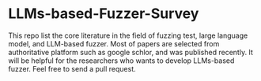 # LLMs-based-Fuzzer-Survey
This repo list the core literature in the field of fuzzing test, large language model, and LLM-based fuzzer. Most of papers are selected from authoritative platform such as google schlor, and was published recently. It will be helpful for the researchers who wants to develop LLMs-based fuzzer. Feel free to send a pull request.
